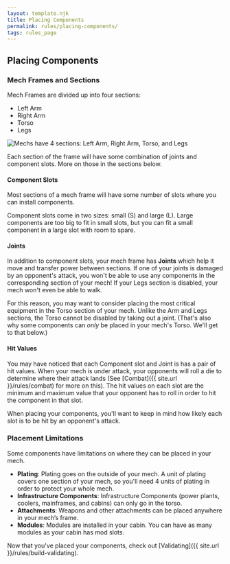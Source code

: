 ```yaml
---
layout: template.njk
title: Placing Components
permalink: rules/placing-components/
tags: rules_page
---
```

## Placing Components

### Mech Frames and Sections
Mech Frames are divided up into four sections:
 - Left Arm
 - Right Arm
 - Torso
 - Legs

<img src="{{ site.url }}/images/sections-diagram.png" alt="Mechs have 4 sections: Left Arm, Right Arm, Torso, and Legs">

Each section of the frame will have some combination of joints and component slots. More on those in the sections below.

#### Component Slots
Most sections of a mech frame will have some number of slots where you can install components.

Component slots come in two sizes: small (S) and large (L). Large components are too big to fit in small slots, but you can fit a small component in a large slot with room to spare.

<!-- TODO: make a diagram here that shows S/L component fitment in S/L slots. Like a Punnett square but for components and slots instead of genes -->

#### Joints
In addition to component slots, your mech frame has **Joints** which help it move and transfer power between sections. If one of your joints is damaged by an opponent's attack, you won't be able to use any components in the corresponding section of your mech! If your Legs section is disabled, your mech won't even be able to walk.

For this reason, you may want to consider placing the most critical equipment in the Torso section of your mech. Unlike the Arm and Legs sections, the Torso cannot be disabled by taking out a joint. (That's also why some components can *only* be placed in your mech's Torso. We'll get to that below.)

#### Hit Values
You may have noticed that each Component slot and Joint is has a pair of hit values. When your mech is under attack, your opponents will roll a die to determine where their attack lands (See [Combat]({{ site.url }}/rules/combat) for more on this). The hit values on each slot are the minimum and maximum value that your opponent has to roll in order to hit the component in that slot.

<!-- TODO: consider adding an example -->

When placing your components, you'll want to keep in mind how likely each slot is to be hit by an opponent's attack.

### Placement Limitations
Some components have limitations on where they can be placed in your mech.
 - **Plating**: Plating goes on the outside of your mech. A unit of plating covers one section of your mech, so you'll need 4 units of plating in order to protect your whole mech.
 - **Infrastructure Components**: Infrastructure Components (power plants, coolers, mainframes, and cabins) can only go in the torso.
 - **Attachments**: Weapons and other attachments can be placed anywhere in your mech’s frame.
 - **Modules**: Modules are installed in your cabin. You can have as many modules as your cabin has mod slots.

Now that you've placed your components, check out [Validating]({{ site.url }}/rules/build-validating).